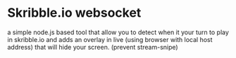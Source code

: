 # Skribble.io websocket
 a simple node.js based tool that allow you to detect when it your turn to play in skribble.io and adds an overlay in live (using browser with local host address) that will hide your screen. (prevent stream-snipe)
